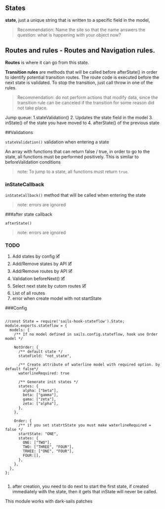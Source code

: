 ## States
**state**, just a unique string that is written to a specific field in the model,

> Recommendation: Name the site so that the name answers the question: what is happening with your object now?

## Routes and rules - Routes and Navigation rules.

**Routes** is where it can go from this state.

**Transition rules** are methods that will be called before afterState() in order to identify potential transition routes. The route code is executed before the next state is validated. To stop the transition, just call throw in one of the rules.

> Recommendation: do not perform actions that modify data, since the transition rule can be canceled if the transition for some reason did not take place.


Jump queue:
1.stateValidation()
2. Updates the state field in the model
3. inState() of the state you have moved to
4. afterState() of the previous state

##Validations

`stateValidation()` validation when entering a state

An array with functions that can return false / true, in order to go to the state, all functions must be performed positively. This is similar to beforeValidation conditions

> note: To jump to a state, all functions must return `true`.

### inStateCallback

`inStateCallback()` method that will be called when entering the state

> note: errors are ignored

###after state callback

`afterState()`
 
> note: errors are ignored

### TODO
1. Add states by config 🗹
2. Add/Remove states by API 🗹
3. Add/Remove routes by API 🗹
4. Validation beforeNext() 🗹
5. Select next state by cutom routes 🗹
6. List of all routes
7. error when create model with not startState



###Config


```

//const State = require('sails-hook-stateflow').State;
module.exports.stateflow = {
  models: {
    /** If no model defined in sails.config.stateflow, hook use Order model */

    NotOrder: {
      /** default state */
      stateField: "not_state",
      
      /** Create attribute of waterline model with required option. by default false*/
      waterlineRequired: true

      /** Generate init states */
      states: {
        alpha: ["beta"],
        beta: ["gamma"],
        gama: ["zeta"],
        zeta: ["alpha"],
      },
    },

    Order: {
      /** if you set statrtState you must make waterlineRequired = false */
      startState: "ONE",
      states: {
        ONE: ["TWO"],
        TWO: ["THREE", "FOUR"],
        TRHEE: ["ONE", "FOUR"],
        FOUR:[],
      },
    },
  },
};


```
1. after creation, you need to do next to start the first state, if created immediately with the state, then it gets that inState will never be called.

This module works with dark-sails patches